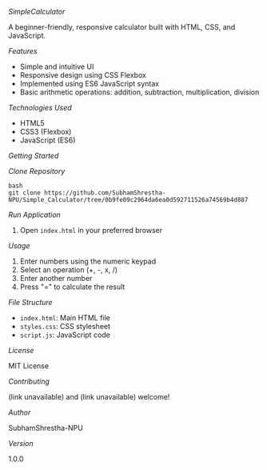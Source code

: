 *SimpleCalculator*


A beginner-friendly, responsive calculator built with HTML, CSS, and JavaScript.

*Features*

- Simple and intuitive UI
- Responsive design using CSS Flexbox
- Implemented using ES6 JavaScript syntax
- Basic arithmetic operations: addition, subtraction, multiplication, division

*Technologies Used*

- HTML5
- CSS3 (Flexbox)
- JavaScript (ES6)

*Getting Started*

*Clone Repository*

```
bash
git clone https://github.com/SubhamShrestha-NPU/Simple_Calculator/tree/0b9fe09c2964da6ea0d592711526a74569b4d887
```

*Run Application*

1. Open `index.html` in your preferred browser

*Usage*

1. Enter numbers using the numeric keypad
2. Select an operation (+, -, x, /)
3. Enter another number
4. Press "=" to calculate the result

*File Structure*

- `index.html`: Main HTML file
- `styles.css`: CSS stylesheet
- `script.js`: JavaScript code

*License*

MIT License

*Contributing*

(link unavailable) and (link unavailable) welcome!

*Author*

SubhamShrestha-NPU

*Version*

1.0.0
